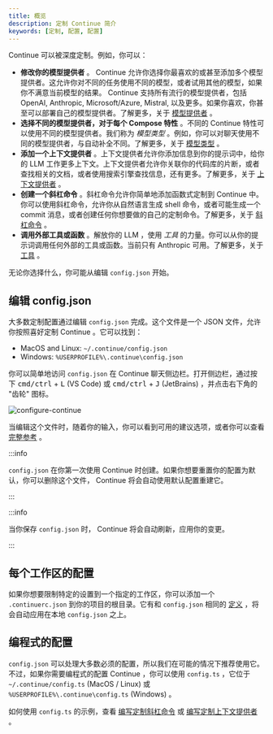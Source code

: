 ```yaml
---
title: 概览
description: 定制 Continue 简介
keywords: [定制, 配置, 配置]
---
```


Continue 可以被深度定制。例如，你可以：

- **修改你的模型提供者** 。 Continue 允许你选择你最喜欢的或甚至添加多个模型提供者。这允许你对不同的任务使用不同的模型，或者试用其他的模型，如果你不满意当前模型的结果。 Continue 支持所有流行的模型提供者，包括 OpenAI, Anthropic, Microsoft/Azure, Mistral, 以及更多。如果你喜欢，你甚至可以部署自己的模型提供者。了解更多，关于 [模型提供者](/customize/model-providers) 。
- **选择不同的模型提供者，对于每个 Compose 特性** 。不同的 Continue 特性可以使用不同的模型提供者。我们称为 _模型类型_ 。例如，你可以对聊天使用不同的模型提供者，与自动补全不同。了解更多，关于 [模型类型](/customize/model-types) 。
- **添加一个上下文提供者** 。上下文提供者允许你添加信息到你的提示词中，给你的 LLM 工作更多上下文。上下文提供者允许你关联你的代码库的片断，或者查找相关的文档，或者使用搜索引擎查找信息，还有更多。了解更多，关于 [上下文提供者](/customize/context-providers) 。
- **创建一个斜杠命令** 。斜杠命令允许你简单地添加函数式定制到 Continue 中。你可以使用斜杠命令，允许你从自然语言生成 shell 命令，或者可能生成一个 commit 消息，或者创建任何你想要做的自己的定制命令。了解更多，关于 [斜杠命令](/customize/slash-commands) 。
- **调用外部工具或函数** 。解放你的 LLM ，使用 _工具_ 的力量。你可以从你的提示词调用任何外部的工具或函数。当前只有 Anthropic 可用。了解更多，关于 [工具](/customize/tools) 。

无论你选择什么，你可能从编辑 `config.json` 开始。

## 编辑 config.json

大多数定制配置通过编辑 `config.json` 完成。这个文件是一个 JSON 文件，允许你按照喜好定制 Continue 。它可以找到：

- MacOS and Linux: `~/.continue/config.json`
- Windows: `%USERPROFILE%\.continue\config.json`

你可以简单地访问 `config.json` 在 Continue 聊天侧边栏。打开侧边栏，通过按下 <kbd>cmd/ctrl</kbd> + <kbd>L</kbd> (VS Code) 或 <kbd>cmd/ctrl</kbd> + <kbd>J</kbd> (JetBrains) ，并点击右下角的 "齿轮" 图标。

![configure-continue](/img/configure-continue.png)

当编辑这个文件时，随着你的输入，你可以看到可用的建议选项，或者你可以查看 [完整参考](./deep-dives/configuration.md) 。

:::info

`config.json` 在你第一次使用  Continue 时创建。如果你想要重置你的配置为默认，你可以删除这个文件， Continue 将会自动使用默认配置重建它。

:::

:::info

当你保存 `config.json` 时， Continue 将会自动刷新，应用你的变更。

:::

## 每个工作区的配置

如果你想要限制特定的设置到一个指定的工作区，你可以添加一个 `.continuerc.json` 到你的项目的根目录。它有和 `config.json` 相同的 [定义](./deep-dives/configuration.md) ，将会自动应用在本地 `config.json` 之上。

## 编程式的配置

`config.json` 可以处理大多数必须的配置，所以我们在可能的情况下推荐使用它。不过，如果你需要编程式的配置 Continue ，你可以使用 `config.ts` ，它位于 `~/.continue/config.ts` (MacOS / Linux) 或 `%USERPROFILE%\.continue\config.ts` (Windows) 。

如何使用 `config.ts` 的示例，查看 [编写定制斜杠命令](./tutorials/build-your-own-slash-command.md#custom-slash-commands) 或 [编写定制上下文提供者](./tutorials/build-your-own-context-provider.md) 。

